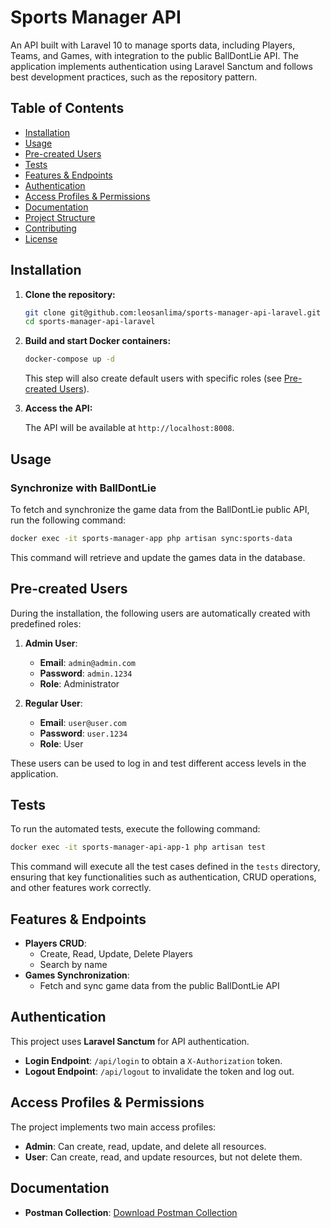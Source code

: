 # Sports Manager API

An API built with Laravel 10 to manage sports data, including Players, Teams, and Games, with integration to the public BallDontLie API. The application implements authentication using Laravel Sanctum and follows best development practices, such as the repository pattern.

## Table of Contents

- [Installation](#installation)
- [Usage](#usage)
- [Pre-created Users](#pre-created-users)
- [Tests](#tests)
- [Features & Endpoints](#features--endpoints)
- [Authentication](#authentication)
- [Access Profiles & Permissions](#access-profiles--permissions)
- [Documentation](#documentation)
- [Project Structure](#project-structure)
- [Contributing](#contributing)
- [License](#license)

## Installation

1. **Clone the repository:**

   ```bash
   git clone git@github.com:leosanlima/sports-manager-api-laravel.git
   cd sports-manager-api-laravel
   ```

2. **Build and start Docker containers:**

   ```bash
   docker-compose up -d
   ```

   This step will also create default users with specific roles (see [Pre-created Users](#pre-created-users)).

4. **Access the API:**

   The API will be available at `http://localhost:8008`.

## Usage

### Synchronize with BallDontLie

To fetch and synchronize the game data from the BallDontLie public API, run the following command:

```bash
docker exec -it sports-manager-app php artisan sync:sports-data
```

This command will retrieve and update the games data in the database.

## Pre-created Users

During the installation, the following users are automatically created with predefined roles:

1. **Admin User**:
   - **Email**: `admin@admin.com`
   - **Password**: `admin.1234`
   - **Role**: Administrator

2. **Regular User**:
   - **Email**: `user@user.com`
   - **Password**: `user.1234`
   - **Role**: User

These users can be used to log in and test different access levels in the application.

## Tests

To run the automated tests, execute the following command:

```bash
docker exec -it sports-manager-api-app-1 php artisan test
```

This command will execute all the test cases defined in the `tests` directory, ensuring that key functionalities such as authentication, CRUD operations, and other features work correctly.

## Features & Endpoints

- **Players CRUD**:
  - Create, Read, Update, Delete Players
  - Search by name
- **Games Synchronization**:
  - Fetch and sync game data from the public BallDontLie API

## Authentication

This project uses **Laravel Sanctum** for API authentication. 

- **Login Endpoint**: `/api/login` to obtain a `X-Authorization` token.
- **Logout Endpoint**: `/api/logout` to invalidate the token and log out.

## Access Profiles & Permissions

The project implements two main access profiles:

- **Admin**: Can create, read, update, and delete all resources.
- **User**: Can create, read, and update resources, but not delete them.


## Documentation

- **Postman Collection**: [Download Postman Collection](app/Docs/Sport%20Manager%20API.postman_collection.json)


